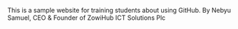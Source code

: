 This is a sample website for training students about using GitHub.
By Nebyu Samuel, CEO & Founder of ZowiHub ICT Solutions Plc
